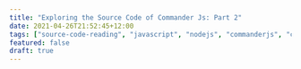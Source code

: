 ```yaml
---
title: "Exploring the Source Code of Commander Js: Part 2"
date: 2021-04-26T21:52:45+12:00
tags: ["source-code-reading", "javascript", "nodejs", "commanderjs", "cli"]
featured: false
draft: true
---
```


